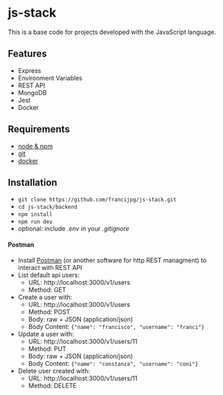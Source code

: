 # js-stack
This is a base code for projects developed with the JavaScript language.

## Features

- Express
- Environment Variables
- REST API
- MongoDB
- Jest
- Docker

## Requirements

- [node & npm](https://nodejs.org/en/)
- [git](https://git-scm.com/)
- [docker](https://www.docker.com/)

## Installation

- `git clone https://github.com/francijpg/js-stack.git`
- `cd js-stack/backend`
- `npm install`
- `npm run dev`
- optional: include _.env_ in your _.gitignore_

#### Postman

- Install [Postman](https://www.getpostman.com/apps) (or another software for http REST managment) to interact with REST API
- List default api users:
  - URL: http://localhost:3000/v1/users
  - Method: GET
- Create a user with:
  - URL: http://localhost:3000/v1/users
  - Method: POST
  - Body: raw + JSON (application/json)
  - Body Content: `{"name": "francisco", "username": "franci"}`
- Update a user with:
  - URL: http://localhost:3000/v1/users/11
  - Method: PUT
  - Body: raw + JSON (application/json)
  - Body Content: `{"name": "constanza", "username": "coni"}`
- Delete user created with:
  - URL: http://localhost:3000/v1/users/11
  - Method: DELETE
